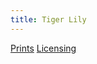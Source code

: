 ```yaml
---
title: Tiger Lily
---
```

[Prints](https://pixels.com/featured/tiger-lily-brady-lane.html)
[Licensing](https://licensing.pixels.com/featured/tiger-lily-brady-lane.html)